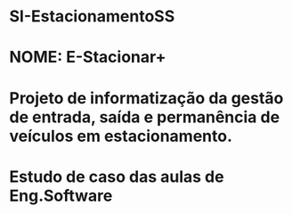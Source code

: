 # SI-EstacionamentoSS
# NOME: E-Stacionar+
# Projeto de informatização da gestão de entrada, saída e permanência de veículos em estacionamento.
# Estudo de caso das aulas de Eng.Software
